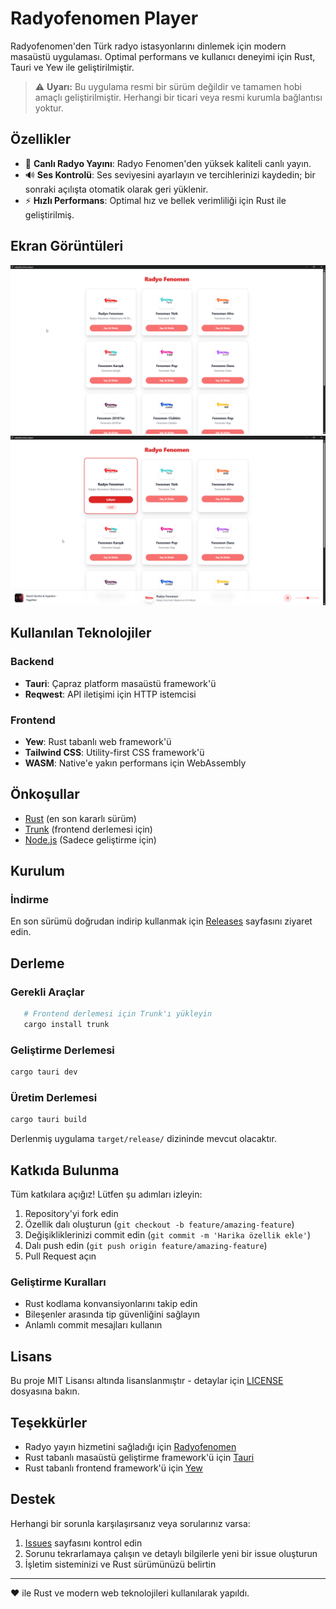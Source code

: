 # Radyofenomen Player

Radyofenomen'den Türk radyo istasyonlarını dinlemek için modern masaüstü uygulaması. Optimal performans ve kullanıcı deneyimi için Rust, Tauri ve Yew ile geliştirilmiştir.

> ⚠️ **Uyarı:** Bu uygulama resmi bir sürüm değildir ve tamamen hobi amaçlı geliştirilmiştir. Herhangi bir ticari veya resmi kurumla bağlantısı yoktur.

## Özellikler

- 🎵 **Canlı Radyo Yayını**: Radyo Fenomen'den yüksek kaliteli canlı yayın.
- 🔊 **Ses Kontrolü**: Ses seviyesini ayarlayın ve tercihlerinizi kaydedin; bir sonraki açılışta otomatik olarak geri yüklenir.
- ⚡ **Hızlı Performans**: Optimal hız ve bellek verimliliği için Rust ile geliştirilmiş.

## Ekran Görüntüleri

![Ana Ekran](./.github/images/ana_ekran.png)
![Çalan Radyo Görseli](./.github/images/radyo.png)

## Kullanılan Teknolojiler

### Backend

- **Tauri**: Çapraz platform masaüstü framework'ü
- **Reqwest**: API iletişimi için HTTP istemcisi

### Frontend

- **Yew**: Rust tabanlı web framework'ü
- **Tailwind CSS**: Utility-first CSS framework'ü
- **WASM**: Native'e yakın performans için WebAssembly

## Önkoşullar

- [Rust](https://rustup.rs/) (en son kararlı sürüm)
- [Trunk](https://trunkrs.dev/) (frontend derlemesi için)
- [Node.js](https://nodejs.org/) (Sadece geliştirme için)

## Kurulum

### İndirme

En son sürümü doğrudan indirip kullanmak için [Releases](https://github.com/egedemirkiran/radyofenomen-player/releases) sayfasını ziyaret edin.

## Derleme

### Gerekli Araçlar

```bash
   # Frontend derlemesi için Trunk'ı yükleyin
   cargo install trunk
```

### Geliştirme Derlemesi

```bash
cargo tauri dev
```

### Üretim Derlemesi

```bash
cargo tauri build
```

Derlenmiş uygulama `target/release/` dizininde mevcut olacaktır.

## Katkıda Bulunma

Tüm katkılara açığız! Lütfen şu adımları izleyin:

1. Repository'yi fork edin
2. Özellik dalı oluşturun (`git checkout -b feature/amazing-feature`)
3. Değişikliklerinizi commit edin (`git commit -m 'Harika özellik ekle'`)
4. Dalı push edin (`git push origin feature/amazing-feature`)
5. Pull Request açın

### Geliştirme Kuralları

- Rust kodlama konvansiyonlarını takip edin
- Bileşenler arasında tip güvenliğini sağlayın
- Anlamlı commit mesajları kullanın

## Lisans

Bu proje MIT Lisansı altında lisanslanmıştır - detaylar için [LICENSE](LICENSE) dosyasına bakın.

## Teşekkürler

- Radyo yayın hizmetini sağladığı için [Radyofenomen](https://www.radyofenomen.com/)
- Rust tabanlı masaüstü geliştirme framework'ü için [Tauri](https://tauri.app/)
- Rust tabanlı frontend framework'ü için [Yew](https://yew.rs/)

## Destek

Herhangi bir sorunla karşılaşırsanız veya sorularınız varsa:

1. [Issues](https://github.com/egedemirkiran/radyofenomen-player/issues) sayfasını kontrol edin
2. Sorunu tekrarlamaya çalışın ve detaylı bilgilerle yeni bir issue oluşturun
3. İşletim sisteminizi ve Rust sürümünüzü belirtin

---

❤️ ile Rust ve modern web teknolojileri kullanılarak yapıldı.
